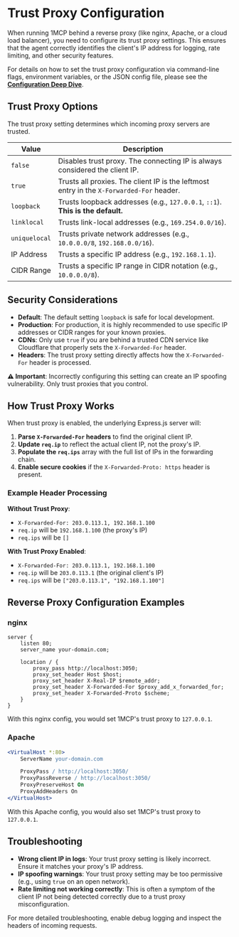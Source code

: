 # Trust Proxy Configuration

When running 1MCP behind a reverse proxy (like nginx, Apache, or a cloud load balancer), you need to configure its trust proxy settings. This ensures that the agent correctly identifies the client's IP address for logging, rate limiting, and other security features.

For details on how to set the trust proxy configuration via command-line flags, environment variables, or the JSON config file, please see the **[Configuration Deep Dive](../guide/configuration#network-options)**.

## Trust Proxy Options

The trust proxy setting determines which incoming proxy servers are trusted.

| Value         | Description                                                                              |
| ------------- | ---------------------------------------------------------------------------------------- |
| `false`       | Disables trust proxy. The connecting IP is always considered the client IP.              |
| `true`        | Trusts all proxies. The client IP is the leftmost entry in the `X-Forwarded-For` header. |
| `loopback`    | Trusts loopback addresses (e.g., `127.0.0.1`, `::1`). **This is the default.**           |
| `linklocal`   | Trusts link-local addresses (e.g., `169.254.0.0/16`).                                    |
| `uniquelocal` | Trusts private network addresses (e.g., `10.0.0.0/8`, `192.168.0.0/16`).                 |
| IP Address    | Trusts a specific IP address (e.g., `192.168.1.1`).                                      |
| CIDR Range    | Trusts a specific IP range in CIDR notation (e.g., `10.0.0.0/8`).                        |

## Security Considerations

- **Default**: The default setting `loopback` is safe for local development.
- **Production**: For production, it is highly recommended to use specific IP addresses or CIDR ranges for your known proxies.
- **CDNs**: Only use `true` if you are behind a trusted CDN service like Cloudflare that properly sets the `X-Forwarded-For` header.
- **Headers**: The trust proxy setting directly affects how the `X-Forwarded-For` header is processed.

**⚠️ Important**: Incorrectly configuring this setting can create an IP spoofing vulnerability. Only trust proxies that you control.

## How Trust Proxy Works

When trust proxy is enabled, the underlying Express.js server will:

1.  **Parse `X-Forwarded-For` headers** to find the original client IP.
2.  **Update `req.ip`** to reflect the actual client IP, not the proxy's IP.
3.  **Populate the `req.ips`** array with the full list of IPs in the forwarding chain.
4.  **Enable secure cookies** if the `X-Forwarded-Proto: https` header is present.

### Example Header Processing

**Without Trust Proxy**:

- `X-Forwarded-For: 203.0.113.1, 192.168.1.100`
- `req.ip` will be `192.168.1.100` (the proxy's IP)
- `req.ips` will be `[]`

**With Trust Proxy Enabled**:

- `X-Forwarded-For: 203.0.113.1, 192.168.1.100`
- `req.ip` will be `203.0.113.1` (the original client's IP)
- `req.ips` will be `["203.0.113.1", "192.168.1.100"]`

## Reverse Proxy Configuration Examples

### nginx

```nginx
server {
    listen 80;
    server_name your-domain.com;

    location / {
        proxy_pass http://localhost:3050;
        proxy_set_header Host $host;
        proxy_set_header X-Real-IP $remote_addr;
        proxy_set_header X-Forwarded-For $proxy_add_x_forwarded_for;
        proxy_set_header X-Forwarded-Proto $scheme;
    }
}
```

With this nginx config, you would set 1MCP's trust proxy to `127.0.0.1`.

### Apache

```apache
<VirtualHost *:80>
    ServerName your-domain.com

    ProxyPass / http://localhost:3050/
    ProxyPassReverse / http://localhost:3050/
    ProxyPreserveHost On
    ProxyAddHeaders On
</VirtualHost>
```

With this Apache config, you would also set 1MCP's trust proxy to `127.0.0.1`.

## Troubleshooting

- **Wrong client IP in logs**: Your trust proxy setting is likely incorrect. Ensure it matches your proxy's IP address.
- **IP spoofing warnings**: Your trust proxy setting may be too permissive (e.g., using `true` on an open network).
- **Rate limiting not working correctly**: This is often a symptom of the client IP not being detected correctly due to a trust proxy misconfiguration.

For more detailed troubleshooting, enable debug logging and inspect the headers of incoming requests.
